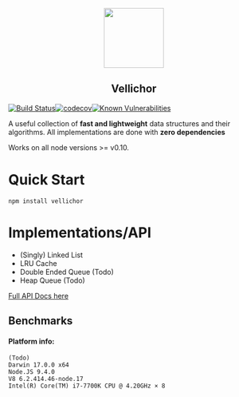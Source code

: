 <p align="center">
  <img align="center" width="120" height="120" src="https://image.flaticon.com/icons/svg/1472/1472214.svg"><br/>
  <h2 align="center">Vellichor</h2>
</p>

[![Build Status](https://travis-ci.com/joegiralt/vellichor.svg?branch=master)](https://travis-ci.com/joegiralt/vellichor)[![codecov](https://codecov.io/gh/joegiralt/vellichor/branch/master/graph/badge.svg)](https://codecov.io/gh/joegiralt/vellichor)[![Known Vulnerabilities](https://snyk.io/test/github/joegiralt/vellichor/badge.svg)](https://snyk.io/test/github/joegiralt/vellichor)

A useful collection of **fast and lightweight** data structures and their algorithms. All implementations are done with **zero dependencies**

Works on all node versions >= v0.10.

# Quick Start

    npm install vellichor

# Implementations/API

- (Singly) Linked List
- LRU Cache
- Double Ended Queue (Todo)
- Heap Queue (Todo)

[Full API Docs here](https://joegiralt.github.io/vellichor/index.html)

## Benchmarks

#### Platform info:

```
(Todo)
Darwin 17.0.0 x64
Node.JS 9.4.0
V8 6.2.414.46-node.17
Intel(R) Core(TM) i7-7700K CPU @ 4.20GHz × 8
```
